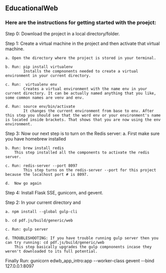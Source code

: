 ## EducationalWeb

### Here are the instructions for getting started with the proejct:

Step 0: Download the project in a local directory/folder. 

Step 1: Create a virtual machine in the project and then activate that virtual machine.

    a. Open the directory where the project is stored in your terminal.
    
    b. Run: pip install virtualenv  
            Installs the compnonents needed to create a virtual environment in your current directory.
    
    c. Run:  virtualenv env
            Creates a virtual environment with the name env in your current directory. It can be actually named anything that you like, some common names are venv and env.
    
    d. Run: source env/bin/activate
            It changes the current environment from base to env. After this step you should see that the word env or your environment's name is located inside brackets. That shows that you are now using the env environment.
    

Step 3: Now our next step is to turn on the Redis server:
    a. First make sure you have homebrew installed 
    
    b. Run: brew install redis
        This step installed all the components to activate the redis server.
        
    c. Run: redis-server --port 8097 
            This step turns on the redis-server --port for this project because the localhost port # is 8097.
    
    d.  Now go again 
    
Step 4: Install Flask SSE, gunicorn, and gevent.
    

Step 2: In your current directory and 

    a. npm install --global gulp-cli
    
    b. cd pdf.js/build/generic/web
    
    c. Run: gulp server
    
    d. TROUBLESHOOTING: If you have trouble running gulp server then you can try running: cd pdf.js/build/generic/web
        This step basically upgrades the gulp compnonents incase they weren't downloaded to its full potential.
        

Finally Run: gunicorn edwb_app_intro:app --worker-class gevent --bind 127.0.0.1:8097
